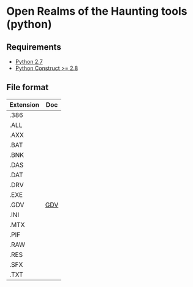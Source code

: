 # Open Realms of the Haunting tools (python)

## Requirements

* [Python 2.7][python_2_7]
* [Python Construct >= 2.8][python_construct]

## File format

| Extension | Doc                      |
| --------- | -----------------        |
| .386      |                          |
| .ALL      |                          |
| .AXX      |                          |
| .BAT      |                          |
| .BNK      |                          |
| .DAS      |                          |
| .DAT      |                          |
| .DRV      |                          |
| .EXE      |                          |
| .GDV      | [GDV](gdv/)              |
| .INI      |                          |
| .MTX      |                          |
| .PIF      |                          |
| .RAW      |                          |
| .RES      |                          |
| .SFX      |                          |
| .TXT      |                          |

[python_2_7]: http://www.python.org/getit/
[python_construct]: https://pypi.python.org/pypi/construct
